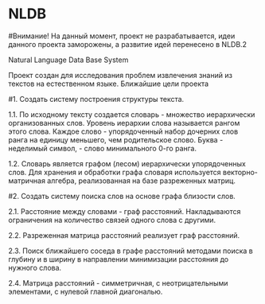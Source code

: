 # NLDB

#Внимание! На данный момент, проект не разрабатывается, идеи данного проекта заморожены, а развитие идей перенесено в NLDB.2

Natural Language Data Base System

Проект создан для исследования проблем извлечения знаний из текстов на естественном языке. Ближайшие цели проекта

#1. Создать систему построения структуры текста.

1.1. По исходному тексту создается словарь - множество иерархически организованных слов. Уровень иерархии слова называется 
рангом этого слова. Каждое слово - упорядоченный набор дочерних слов ранга на единицу меньшего, чем родительское слово. Буква - неделимый символ, - слово минимального 0-го ранга.

1.2. Словарь является графом (лесом) иерархически упорядоченных слов. Для хранения и обработки графа словаря используется векторно-матричная алгебра, реализованная на базе разреженных матриц.

#2. Создать систему поиска слов на основе графа близости слов.

2.1. Расстояние между словами - граф расстояний. Накладываются ограничения на количество связей одного слова с другими.

2.2. Разреженная матрица расстояний реализует граф расстояний.

2.3. Поиск ближайшего соседа в графе расстояний методами поиска в глубину и в ширину в направлении минимизации 
расстояния до нужного слова.

2.4. Матрица расстояний - симметричная, с неотрицательными элементами, с нулевой главной диагональю.
